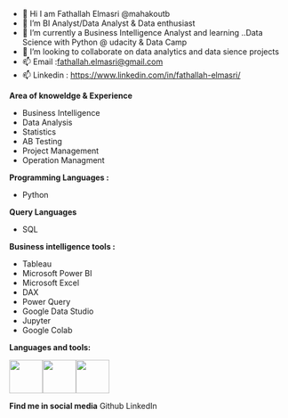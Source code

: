 * 👋 Hi I am Fathallah Elmasri @mahakoutb
* 👀 I’m BI Analyst/Data Analyst & Data enthusiast
* 🌱 I’m currently a Business Intelligence Analyst and learning ..Data Science with Python @ udacity & Data Camp
* 💞️ I’m looking to collaborate on data analytics and data sience projects
* 📫 Email :fathallah.elmasri@gmail.com
* 📫 Linkedin : https://www.linkedin.com/in/fathallah-elmasri/


**Area of knoweldge & Experience**

* Business Intelligence
* Data Analysis
* Statistics
* AB Testing
* Project Management
* Operation Managment

**Programming Languages :**

* Python

**Query Languages**

* SQL

**Business intelligence tools :**

* Tableau
* Microsoft Power BI
* Microsoft Excel
* DAX
* Power Query
* Google Data Studio
* Jupyter
* Google Colab

**Languages and tools:**

<img src="https://github.com/Elmasri-Fathallah/images/blob/main/pics/python.png" width="60"><img src="https://github.com/Elmasri-Fathallah/images/blob/main/pics/sql.png" width="60"><img src="https://github.com/Elmasri-Fathallah/images/blob/main/pics/jupyter-notebook.png" width="60">



**Find me in social media**
Github 
LinkedIn

